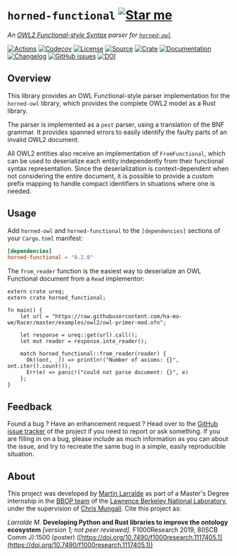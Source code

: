 # `horned-functional` [![Star me](https://img.shields.io/github/stars/fastobo/horned-functional.svg?style=social&label=Star&maxAge=3600)](https://github.com/fastobo/horned-functional/stargazers)

*An [OWL2 Functional-style Syntax](https://www.w3.org/TR/owl2-syntax/) parser for [`horned-owl`](https://github.com/phillord/horned-owl)*

[![Actions](https://img.shields.io/github/workflow/status/fastobo/horned-functional/Test?style=flat-square&maxAge=600)](https://github.com/fastobo/horned-functional/actions)
[![Codecov](https://img.shields.io/codecov/c/gh/fastobo/horned-functional/master.svg?style=flat-square&maxAge=600)](https://codecov.io/gh/fastobo/horned-functional)
[![License](https://img.shields.io/badge/license-MIT-blue.svg?style=flat-square&maxAge=2678400)](https://choosealicense.com/licenses/mit/)
[![Source](https://img.shields.io/badge/source-GitHub-303030.svg?maxAge=2678400&style=flat-square)](https://github.com/fastobo/horned-functional)
[![Crate](https://img.shields.io/crates/v/horned-functional.svg?maxAge=600&style=flat-square)](https://crates.io/crates/horned-functional)
[![Documentation](https://img.shields.io/badge/docs.rs-latest-4d76ae.svg?maxAge=2678400&style=flat-square)](https://docs.rs/horned-functional)
[![Changelog](https://img.shields.io/badge/keep%20a-changelog-8A0707.svg?maxAge=2678400&style=flat-square)](https://github.com/fastobo/horned-functional/blob/master/CHANGELOG.md)
[![GitHub issues](https://img.shields.io/github/issues/fastobo/horned-functional.svg?style=flat-square)](https://github.com/fastobo/horned-functional/issues)
[![DOI](https://img.shields.io/badge/doi-10.7490%2Ff1000research.1117405.1-brightgreen?style=flat-square&maxAge=31536000)](https://f1000research.com/posters/8-1500)


## Overview

This library provides an OWL Functional-style parser implementation for the
`horned-owl` library, which provides the complete OWL2 model as a Rust library.

The parser is implemented as a `pest` parser, using a translation of the BNF
grammar. It provides spanned errors to easily identify the faulty parts of an
invalid OWL2 document.

All OWL2 entities also receive an implementation of `FromFunctional`, which can
be used to deserialize each entity independently from their functional syntax
representation. Since the deserialization is context-dependent when not
considering the entire document, it is possible to provide a custom prefix
mapping to handle compact identifiers in situations where one is needed.


## Usage

Add `horned-owl` and `horned-functional` to the `[dependencies]` sections of
your `Cargo.toml` manifest:
```toml
[dependencies]
horned-functional = "0.2.0"
```

The `from_reader` function is the easiest way to deserialize an OWL Functional
document from a `Read` implementor:
```rust,no_run
extern crate ureq;
extern crate horned_functional;

fn main() {
    let url = "https://raw.githubusercontent.com/ha-mo-we/Racer/master/examples/owl2/owl-primer-mod.ofn";

    let response = ureq::get(url).call();
    let mut reader = response.into_reader();

    match horned_functional::from_reader(reader) {
      Ok((ont, _)) => println!("Number of axioms: {}", ont.iter().count()),
      Err(e) => panic!("could not parse document: {}", e)
    };
}
```


## Feedback

Found a bug ? Have an enhancement request ? Head over to the
[GitHub issue tracker](https://github.com/fastobo/horned-functional/issues) of the project if
you need to report or ask something. If you are filling in on a bug, please include as much
information as you can about the issue, and try to recreate the same bug in a simple, easily
reproducible situation.


## About

This project was developed by [Martin Larralde](https://github.com/althonos)
as part of a Master's Degree internship in the [BBOP team](http://berkeleybop.org/) of the
[Lawrence Berkeley National Laboratory](https://www.lbl.gov/), under the supervision of
[Chris Mungall](http://biosciences.lbl.gov/profiles/chris-mungall/). Cite this project as:

*Larralde M.* **Developing Python and Rust libraries to improve the ontology ecosystem**
*\[version 1; not peer reviewed\].* F1000Research 2019, 8(ISCB Comm J):1500 (poster)
([https://doi.org/10.7490/f1000research.1117405.1](https://doi.org/10.7490/f1000research.1117405.1))
